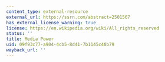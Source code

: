 ```yaml
---
content_type: external-resource
external_url: https://ssrn.com/abstract=2501567
has_external_license_warning: true
license: https://en.wikipedia.org/wiki/All_rights_reserved
status: ''
title: Media Power
uid: 09f93c77-a904-4cb5-8d41-7b1145c40b79
wayback_url: ''
---
```

